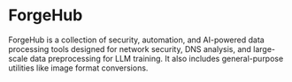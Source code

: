 # ForgeHub
ForgeHub is a collection of security, automation, and AI-powered data processing tools designed for network security, DNS analysis, and large-scale data preprocessing for LLM training. It also includes general-purpose utilities like image format conversions.
